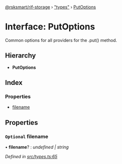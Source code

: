 [@rsksmart/rif-storage](../README.md) › ["types"](../modules/_types_.md) › [PutOptions](_types_.putoptions.md)

# Interface: PutOptions

Common options for all providers for the .put() method.

## Hierarchy

* **PutOptions**

## Index

### Properties

* [filename](_types_.putoptions.md#optional-filename)

## Properties

### `Optional` filename

• **filename**? : *undefined | string*

*Defined in [src/types.ts:65](https://github.com/rsksmart/rds-libjs/blob/813b1b1/src/types.ts#L65)*
